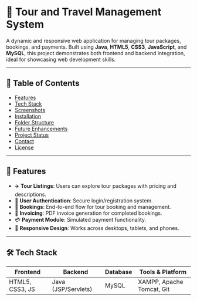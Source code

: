 # 🧳 Tour and Travel Management System

A dynamic and responsive web application for managing tour packages, bookings, and payments. Built using **Java**, **HTML5**, **CSS3**, **JavaScript**, and **MySQL**, this project demonstrates both frontend and backend integration, ideal for showcasing web development skills.

---

## 📌 Table of Contents
- [Features](#-features)
- [Tech Stack](#-tech-stack)
- [Screenshots](#-screenshots)
- [Installation](#-installation)
- [Folder Structure](#-folder-structure)
- [Future Enhancements](#-future-enhancements)
- [Project Status](#-project-status)
- [Contact](#-contact)
- [License](#-license)

---

## 🚀 Features

- ✈️ **Tour Listings**: Users can explore tour packages with pricing and descriptions.
- 🔐 **User Authentication**: Secure login/registration system.
- 📅 **Bookings**: End-to-end flow for tour booking and management.
- 🧾 **Invoicing**: PDF invoice generation for completed bookings.
- 💳 **Payment Module**: Simulated payment functionality.
- 📱 **Responsive Design**: Works across desktops, tablets, and phones.

---

## 🛠️ Tech Stack

| Frontend           | Backend             | Database  | Tools & Platform          |
|--------------------|---------------------|-----------|---------------------------|
| HTML5, CSS3, JS    | Java (JSP/Servlets) | MySQL     | XAMPP, Apache Tomcat, Git |
